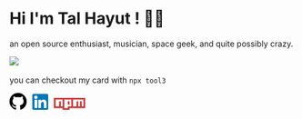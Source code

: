 # Hi I'm Tal Hayut ! 👋🏼
an open source enthusiast, musician, space geek, and quite possibly crazy.

<img src="https://wakatime.com/share/@01d1d52d-5fe4-4fbe-89ba-2ee401c977aa/85a9a932-e8e5-4431-949a-637f775591bc.svg" width="500"/>   


you can checkout my card with `npx tool3`

<div style="display: flex; align-items: flex-end; justify-content: flex-start;">
  <a href="https://github.com/tool3/repositories"><img src="./img/github.svg" width="30"/></a>
  <a href="https://linkedin.com/in/talhayut"><img src="./img/linkedin.svg" width="28" style="margin-left: 10px;"/></a>
  <a href="https://www.npmjs.com/~tool3"><img src="./img/npm.svg" width="55" style="margin-left: 10px;"/></a>
</div>   

